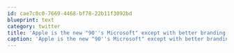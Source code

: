 ```yaml
---
id: cae7c0c0-7669-4468-bf78-22b11f3092bd
blueprint: text
category: twitter
title: 'Apple is the new "90''s Microsoft" except with better branding and prettier hardware.'
caption: 'Apple is the new "90''s Microsoft" except with better branding and prettier hardware.'
---
```

